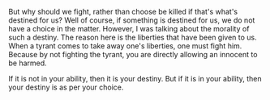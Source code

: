 But why should we fight, rather than choose be killed if that's what's destined for us?
Well of course, if something is destined for us, we do not have a choice in the matter.
However, I was talking about the morality of such a destiny.
The reason here is the liberties that have been given to us.
When a tyrant comes to take away one's liberties, one must fight him.
Because by not fighting the tyrant, you are directly allowing an innocent to be harmed.

If it is not in your ability, then it is your destiny.
But if it is in your ability, then your destiny is as per your choice.